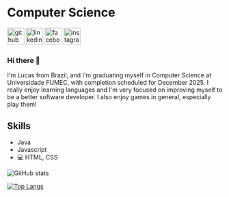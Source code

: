 # Computer Science
[<img src='https://cdn.jsdelivr.net/npm/simple-icons@3.0.1/icons/github.svg' alt='github' height='40'>](https://github.com/lucasalbergaria)  [<img src='https://cdn.jsdelivr.net/npm/simple-icons@3.0.1/icons/linkedin.svg' alt='linkedin' height='40'>](https://www.linkedin.com/in/lucas-albergaria-140701228/)  [<img src='https://cdn.jsdelivr.net/npm/simple-icons@3.0.1/icons/facebook.svg' alt='facebook' height='40'>](https://https://www.facebook.com/lucas.albergaria)  [<img src='https://cdn.jsdelivr.net/npm/simple-icons@3.0.1/icons/instagram.svg' alt='instagram' height='40'>](https://www.instagram.com/lucas_apedrosa/) 

### Hi there 👋

I'm Lucas from Brazil, and I'm graduating myself in Computer Science at Universidade FUMEC, with completion scheduled for December 2025. I really enjoy learning languages and I'm very focused on improving myself to be a better software developer. I also enjoy games in general, especially play them!

## Skills

* Java 
* Javascript 
* 💻 HTML, CSS

![GitHub stats](https://github-readme-stats.vercel.app/api?username=lucasalbergaria&show_icons=true)

[![Top Langs](https://github-readme-stats.vercel.app/api/top-langs/?username=lucasalbergaria)](https://github.com/anuraghazra/github-readme-stats)

